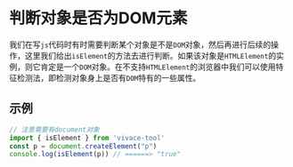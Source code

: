 # 判断对象是否为DOM元素

我们在写`js`代码时有时需要判断某个对象是不是`DOM`对象，然后再进行后续的操作，这里我们给出`isElement`的方法去进行判断。如果该对象是`HTMLElement`的实例，则它肯定是一个`DOM`对象。在不支持`HTMLElement`的浏览器中我们可以使用特征检测法，即检测对象身上是否有`DOM`特有的一些属性。

## 示例

```js
// 注意需要有document对象
import { isElement } from 'vivace-tool'
const p = document.createElement("p")
console.log(isElement(p)) // ======> "true"
```
